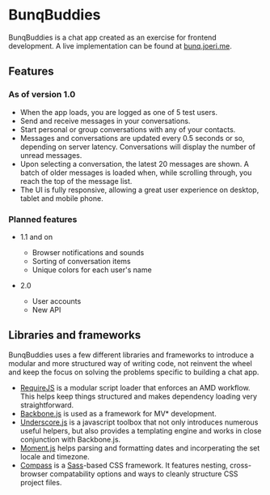 #	BunqBuddies
BunqBuddies is a chat app created as an exercise for frontend development. A live implementation can be found at [bunq.joeri.me](http://bunq.joeri.me).

## Features

### As of version 1.0
* 	When the app loads, you are logged as one of 5 test users.
* 	Send and receive messages in your conversations.
* 	Start personal or group conversations with any of your contacts.
* 	Messages and conversations are updated every 0.5 seconds or so, depending on server latency. Conversations will display the number of unread messages.
* 	Upon selecting a conversation, the latest 20 messages are shown. A batch of older messages is loaded when, while scrolling through, you reach the top of the message list.
* 	The UI is fully responsive, allowing a great user experience on desktop, tablet and mobile phone.

### Planned features

*   1.1 and on
    * Browser notifications and sounds
    * Sorting of conversation items
    * Unique colors for each user's name

*   2.0
    * User accounts
    * New API

## Libraries and frameworks
BunqBuddies uses a few different libraries and frameworks to introduce a modular and more structured way of writing code, not reinvent the wheel and keep the focus on solving the problems specific to building a chat app.

* 	[RequireJS][] is a modular script loader that enforces an AMD workflow. This helps keep things structured and makes dependency loading very straightforward.
* 	[Backbone.js][] is used as a framework for MV* development.
* 	[Underscore.js][] is a javascript toolbox that not only introduces numerous useful helpers, but also provides a templating engine and works in close conjunction with Backbone.js.
* 	[Moment.js][] helps parsing and formatting dates and incorperating the set locale and timezone.
* 	[Compass][] is a [Sass][]-based CSS framework. It features nesting, cross-browser compatability options and ways to cleanly structure CSS project files.

[RequireJS]: http://requirejs.org/
[Backbone.js]: http://backbonejs.org/
[Underscore.js]: http://underscorejs.org/
[Moment.js]: http://momentjs.com/
[Compass]: http://compass-style.org/
[Sass]: http://sass-lang.com/